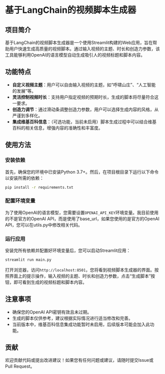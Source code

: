 # 基于LangChain的视频脚本生成器

## 项目简介

基于LangChain的视频脚本生成器是一个使用Streamlit构建的Web应用，旨在帮助用户快速生成高质量的视频脚本。通过输入视频的主题、时长和创造力参数，该工具能够利用OpenAI的语言模型自动生成吸引人的视频标题和脚本内容。

## 功能特点

- **自定义视频主题**：用户可以自由输入视频的主题，如“呼啸山庄”、“人工智能的发展”等。
- **灵活控制视频时长**：支持用户指定视频的预期时长，生成的脚本将尽量符合这一要求。
- **创造力调节**：通过滑动条调整创造力参数，用户可以选择生成内容的风格，从严谨到多样化。
- **集成维基百科信息**：（可选功能，当前未启用）脚本生成过程中可以结合维基百科的相关信息，增强内容的准确性和丰富度。

## 使用方法

### 安装依赖

首先，确保您的环境中已安装Python 3.7+。然后，在项目根目录下运行以下命令以安装所需的依赖：
```bash
pip install -r requirements.txt
```
### 配置环境变量

为了使用OpenAI的语言模型，您需要设置`OPENAI_API_KEY`环境变量。我目前使用的不是官方的OpenAI API，而是使用了base_url，如果您使用的是官方的OpenAI API，您可以在utils.py中修改相关代码。

### 运行应用

安装完所有依赖并配置好环境变量后，您可以启动Streamlit应用：
```cmd
streamlit run main.py
```
打开浏览器，访问`http://localhost:8501`，您将看到视频脚本生成器的界面。按照界面上的提示操作，输入视频的主题、时长和创造力参数，点击“生成脚本”按钮，即可看到生成的视频标题和脚本内容。

## 注意事项

- 确保您的OpenAI API密钥有效且未过期。
- 生成的脚本仅供参考，建议根据实际情况进行适当修改和完善。
- 当前版本中，维基百科信息集成功能暂时未启用，后续版本可能会加入此功能。

## 贡献

欢迎贡献代码或提出改进建议！如果您有任何问题或建议，请随时提交Issue或Pull Request。

